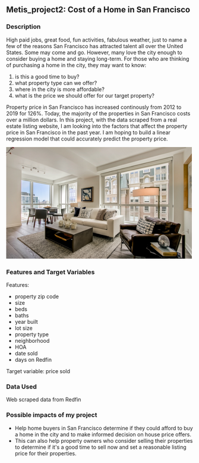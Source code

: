 ## Metis_project2: Cost of a Home in San Francisco

### Description
 High paid jobs, great food, fun activities, fabulous weather, just to name a few of the reasons San Francisco has attracted talent all over the United States. Some may come and go. However, many love the  city enough to consider buying a home and staying long-term. For those who are thinking of purchasing a home in the city, they may want to know:
1. is this a good time to buy? 
2. what property type can we offer? 
3. where in the city is more affordable? 
4. what is the price we should offer for our target property? 

Property price in San Francisco has increased continously from 2012 to 2019 for 126%. Today, the majority of the properties in San Francisco costs over a million dollars. In this project, with the data scraped from a real estate listing website, I am looking into the factors that affect the property price in San Francisco in the past year. I am hoping to build a linear regression model that could accurately predict the property price. 

<img src="https://github.com/sarazong/Metis_project2/blob/master/project2_images/home.jpg" alt="home" width="500" height="300">

### Features and Target Variables
Features:
- property zip code
- size
- beds
- baths
- year built
- lot size
- property type
- neighborhood
- HOA
- date sold
- days on Redfin

Target variable: price sold

### Data Used
Web scraped data from Redfin

### Possible impacts of my project
- Help home buyers in San Francisco determine if they could afford to buy a home in the city and to make informed decision on house price offers. 
- This can also help property owners who consider selling their properties to determine if it's a good time to sell now and set a reasonable listing price for their properties.
